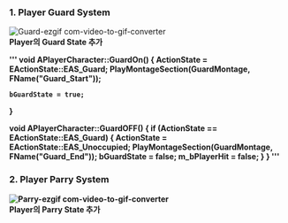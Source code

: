 ### 1. Player Guard System<br>
![Guard-ezgif com-video-to-gif-converter](https://github.com/showhohxc/Unreal5/assets/98040028/e81b90b8-153b-4d7d-9c66-621ee945ab1e)<br/>
<strong> Player의 Guard State 추가 <br/>

'''
void APlayerCharacter::GuardOn()
{
	ActionState = EActionState::EAS_Guard;
	PlayMontageSection(GuardMontage, FName("Guard_Start"));

	bGuardState = true;
}

void APlayerCharacter::GuardOFF()
{
	if (ActionState == EActionState::EAS_Guard)
	{
		ActionState = EActionState::EAS_Unoccupied;
		PlayMontageSection(GuardMontage, FName("Guard_End"));
		bGuardState = false;
		m_bPlayerHit = false;
	}
}
'''

### 2. Player Parry System<br>
![Parry-ezgif com-video-to-gif-converter](https://github.com/showhohxc/Unreal5/assets/98040028/383e2749-af3d-4a33-9bad-50a867641272)<br/>
<strong> Player의 Parry State 추가 <br/>
